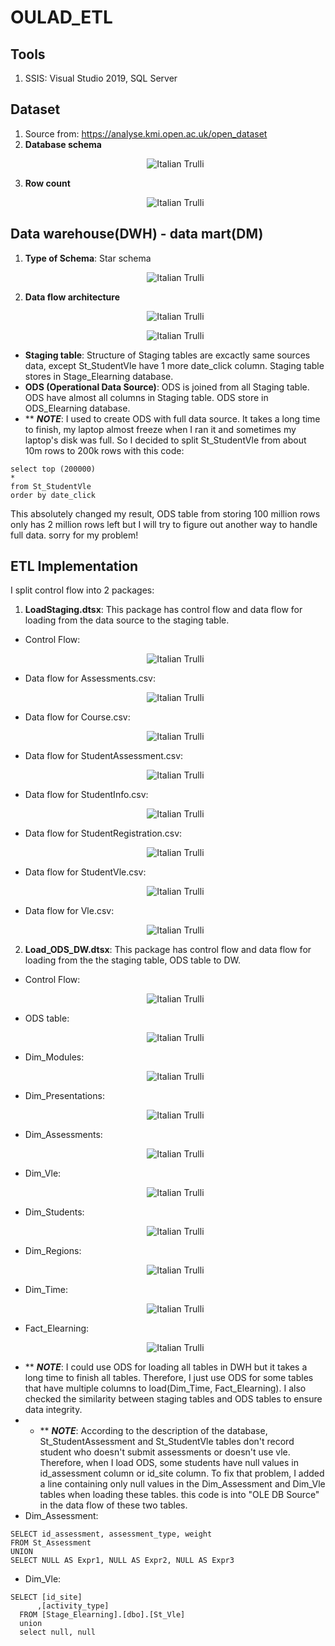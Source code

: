 # OULAD_ETL
## Tools
1. SSIS: Visual Studio 2019, SQL Server
## Dataset
1. Source from: https://analyse.kmi.open.ac.uk/open_dataset
2. **Database schema** <p align = 'center'><img src="image/Database_Schema.png" alt="Italian Trulli"></p>
3. **Row count** <p align = 'center'><img src="image/Rowcount.png" alt="Italian Trulli"></p>
## Data warehouse(DWH) - data mart(DM)
1. **Type of Schema**: Star schema <p align = 'center'><img src="image/StarSchema.png" alt="Italian Trulli"></p>
2. **Data flow architecture** <p align = 'center'><img src="image/Dataflow.png" alt="Italian Trulli"></p> <p align = 'center'><img src="image/Dataflow_full.png" alt="Italian Trulli"></p>
- **Staging table**: Structure of Staging tables are excactly same sources data, except St_StudentVle have 1 more date_click column. Staging table stores in Stage_Elearning database.
- **ODS (Operational Data Source)**: ODS is joined from all Staging table. ODS have almost all columns in Staging table. ODS store in ODS_Elearning database.
- ** ***NOTE***: I used to create ODS with full data source. It takes a long time to finish, my laptop almost freeze when I ran it and sometimes my laptop's disk was full. So I decided to split St_StudentVle from about 10m rows to 200k rows with this code:
```
select top (200000)
*
from St_StudentVle
order by date_click
```
This absolutely changed my result, ODS table from storing 100 million rows only has 2 million rows left but I will try to figure out another way to handle full data. sorry for my problem!
## ETL Implementation
I split control flow into 2 packages:
1. **LoadStaging.dtsx**: This package has control flow and data flow for loading from the data source to the staging table.
- Control Flow: <p align = 'center'><img src="image/LoadStaging/Pipeline_Stage.png" alt="Italian Trulli"></p>
- Data flow for Assessments.csv: <p align = 'center'><img src="image/LoadStaging/Dataflow1.png" alt="Italian Trulli"></p>
- Data flow for Course.csv: <p align = 'center'><img src="image/LoadStaging/Dataflow2.png" alt="Italian Trulli"></p>
- Data flow for StudentAssessment.csv: <p align = 'center'><img src="image/LoadStaging/Dataflow3.png" alt="Italian Trulli"></p>
- Data flow for StudentInfo.csv: <p align = 'center'><img src="image/LoadStaging/Dataflow4.png" alt="Italian Trulli"></p>
- Data flow for StudentRegistration.csv: <p align = 'center'><img src="image/LoadStaging/Dataflow5.png" alt="Italian Trulli"></p>
- Data flow for StudentVle.csv: <p align = 'center'><img src="image/LoadStaging/Dataflow6.png" alt="Italian Trulli"></p>
- Data flow for Vle.csv: <p align = 'center'><img src="image/LoadStaging/Dataflow7.png" alt="Italian Trulli"></p>
2. **Load_ODS_DW.dtsx**: This package has control flow and data flow for loading from the the staging table, ODS table to DW.
- Control Flow: <p align = 'center'><img src="image/Load_ODS_DW/Pipeline_Dwh-Dm.png" alt="Italian Trulli"></p>
- ODS table: <p align = 'center'><img src="image/Load_ODS_DW/Dataflow1.png" alt="Italian Trulli"></p>
- Dim_Modules: <p align = 'center'><img src="image/Load_ODS_DW/Dataflow2.png" alt="Italian Trulli"></p>
- Dim_Presentations: <p align = 'center'><img src="image/Load_ODS_DW/Dataflow3.png" alt="Italian Trulli"></p>
- Dim_Assessments: <p align = 'center'><img src="image/Load_ODS_DW/Dataflow4.png" alt="Italian Trulli"></p>
- Dim_Vle: <p align = 'center'><img src="image/Load_ODS_DW/Dataflow5.png" alt="Italian Trulli"></p>
- Dim_Students: <p align = 'center'><img src="image/Load_ODS_DW/Dataflow6.png" alt="Italian Trulli"></p>
- Dim_Regions: <p align = 'center'><img src="image/Load_ODS_DW/Dataflow7.png" alt="Italian Trulli"></p>
- Dim_Time: <p align = 'center'><img src="image/Load_ODS_DW/Dataflow8.png" alt="Italian Trulli"></p>
- Fact_Elearning: <p align = 'center'><img src="image/Load_ODS_DW/Dataflow9.png" alt="Italian Trulli"></p>
- ** ***NOTE***: I could use ODS for loading all tables in DWH but it takes a long time to finish all tables. Therefore, I just use ODS for some tables that have multiple columns to load(Dim_Time, Fact_Elearning). I also checked the similarity between staging tables and ODS tables to ensure data integrity.
- - ** ***NOTE***: According to the description of the database, St_StudentAssessment and St_StudentVle tables don't record student who doesn't submit assessments or doesn't use vle. Therefore, when I load ODS, some students have null values in id_assessment column or id_site column. To fix that problem, I added a line containing only null values in the Dim_Assessment and Dim_Vle tables when loading these tables. this code is into "OLE DB Source" in the data flow of these two tables.
- Dim_Assessment: 
```
SELECT id_assessment, assessment_type, weight
FROM St_Assessment
UNION
SELECT NULL AS Expr1, NULL AS Expr2, NULL AS Expr3
```
- Dim_Vle: 
```
SELECT [id_site]
      ,[activity_type]
  FROM [Stage_Elearning].[dbo].[St_Vle]
  union 
  select null, null
```
